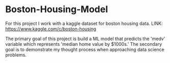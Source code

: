 # Boston-Housing-Model

For this project I work with a kaggle dataset for boston housing data. 
LINK: https://www.kaggle.com/c/boston-housing

The primary goal of this project is build a ML model that predicts the 'medv' variable which represents 'median home value by \$1000s.'
The secondary goal is to demonstrate my thought process when approaching data science problems.
